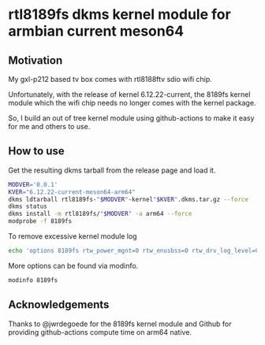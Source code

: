 # rtl8189fs dkms kernel module for armbian current meson64

## Motivation

My gxl-p212 based tv box comes with rtl8188ftv sdio wifi chip.

Unfortunately, with the release of kernel 6.12.22-current, the 8189fs kernel module which the wifi chip needs no longer comes with the kernel package.

So, I build an out of tree kernel module using github-actions to make it easy for me and others to use.

## How to use

Get the resulting dkms tarball from the release page and load it.

```sh
MODVER='0.0.1'
KVER="6.12.22-current-meson64-arm64"
dkms ldtarball rtl8189fs-"$MODVER"-kernel"$KVER".dkms.tar.gz --force
dkms status
dkms install -m rtl8189fs/"$MODVER" -a arm64 --force
modprobe -f 8189fs
```

To remove excessive kernel module log

```sh
echo 'options 8189fs rtw_power_mgnt=0 rtw_enusbss=0 rtw_drv_log_level=0' > /etc/modprobe.d/8189fs.conf
```

More options can be found via modinfo.

```sh
modinfo 8189fs
```

## Acknowledgements

Thanks to @jwrdegoede for the 8189fs kernel module and Github for providing github-actions compute time on arm64 native.
